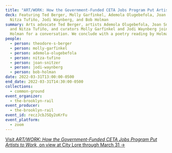 ```yaml
---
title: "ART/WORK: How the Government-Funded CETA Jobs Program Put Artists to Work"
deck: Featuring Ted Berger, Molly Garfinkel, Ademola Olugebefola, Joan Snitzer,
  Nitza Tufiño, Jodi Waynberg, and Bob Holman
summary: Arts advocate Ted Berger, artists Ademola Olugebefola, Joan Snitzer,
  and Nitza Tufiño, and curators Molly Garfinkel and Jodi Waynberg join poet Bob
  Holman for a conversation. We conclude with a poetry reading by Holman.
people:
  - person: theodore-s-berger
  - person: molly-garfinkel
  - person: ademola-olugebefola
  - person: nitza-tufino
  - person: joan-snitzer
  - person: jodi-waynberg
  - person: bob-holman
date: 2022-03-31T13:00:00-0500
end_date: 2022-03-31T14:30:00-0500
collections:
  - common-ground
event_organizer:
  - the-brooklyn-rail
event_producer:
  - the-brooklyn-rail
event_id: reczJcbJSQy2oKrFu
event_platform:
  - zoom
---
```

[Visit *ART/WORK: How the Government-Funded CETA Jobs Program Put Artists to Work,* on view at City Lore through March 31 →](https://citylore.org/events/art-work-how-the-government-funded-ceta-jobs-program-put-artists-to-work/)